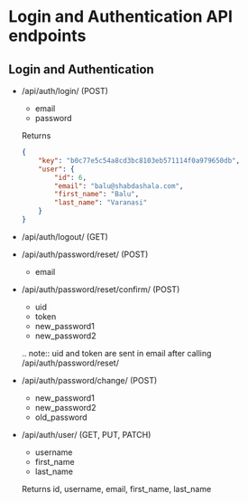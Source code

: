 Login and Authentication API endpoints
==============================

Login and Authentication
-------------------------
- /api/auth/login/ (POST)
    - email
    - password

    Returns
    ```json
    {
        "key": "b0c77e5c54a8cd3bc8103eb571114f0a979650db",
        "user": {
            "id": 6,
            "email": "balu@shabdashala.com",
            "first_name": "Balu",
            "last_name": "Varanasi"
        }
    }
    ```


- /api/auth/logout/ (GET)
- /api/auth/password/reset/ (POST)
    - email

- /api/auth/password/reset/confirm/ (POST)
    - uid
    - token
    - new_password1
    - new_password2

    .. note:: uid and token are sent in email after calling /api/auth/password/reset/

- /api/auth/password/change/ (POST)

    - new_password1
    - new_password2
    - old_password

- /api/auth/user/ (GET, PUT, PATCH)

    - username
    - first_name
    - last_name

    Returns id, username, email, first_name, last_name
